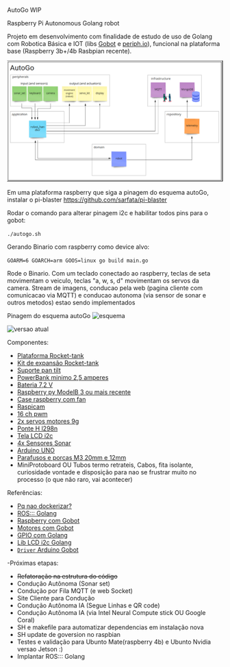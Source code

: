 AutoGo WIP

Raspberry Pi Autonomous Golang robot

Projeto em desenvolvimento com finalidade de estudo de uso de Golang com Robotica Básica e IOT (libs [Gobot](https://gobot.io/) e [periph.io](https://periph.io/)), funcional na plataforma base (Raspberry 3b+/4b Rasbpian recente).

![arquitetura](./docs/images/autogo_miro.png?raw=true "estrutura")

Em uma plataforma raspberry que siga a pinagem do esquema autoGo, instalar o pi-blaster
https://github.com/sarfata/pi-blaster

Rodar o comando para alterar pinagem i2c e habilitar todos pins para o gobot:

```./autogo.sh```

Gerando Binario com raspberry como device alvo:

```GOARM=6 GOARCH=arm GOOS=linux go build main.go```

Rode o Binario. Com um teclado conectado ao raspberry, teclas de seta movimentam o veiculo, teclas "a, w, s, d" movimentam os servos da camera.
Stream de imagens, conducao pela web (pagina cliente com comunicacao via MQTT) e conducao autonoma (via sensor de sonar e outros metodos) estao sendo implementados

Pinagem do esquema autoGo
![esquema](./docs/images/autogo_fritzing_schema.jpg?raw=true "esquema")

![versao atual](./docs/images/autogo_tank.jpg?raw=true "montado")

Componentes:
  - [Plataforma Rocket-tank](https://www.robocore.net/robotica-robocore/plataforma-robotica-rocket-tank)
  - [Kit de expansão Rocket-tank](https://www.robocore.net/item-mecanico/kit-de-expansao-rocket-tank)
  - [Suporte pan tilt](https://lista.mercadolivre.com.br/suporte-pan-tilt-arduino)
  - [PowerBank minimo 2,5 amperes](https://lista.mercadolivre.com.br/powerbank-mi#D[A:PowerBank%20mi])
  - [Bateria 7,2 V](https://lista.mercadolivre.com.br/bateria-leao-nimh-7.2#D[A:bateria%20leao%20nimh%207.2])
  - [Raspberry py ModelB 3 ou mais recente](https://lista.mercadolivre.com.br/raspberry-py-modelb-3)
  - [Case raspberry com fan](https://lista.mercadolivre.com.br/case-raspberry-pi-cooler-duplo-aluminio_OrderId_PRICE_NoIndex_True)
  - [Raspicam](https://www.robocore.net/acessorios-raspberry-pi/camera-para-raspberry-pi-rev-1-3)
  - [16 ch pwm](https://lista.mercadolivre.com.br/16-ch-pwm)
  - [2x servos motores 9g](https://lista.mercadolivre.com.br/servos-motores-9g#D[A:servos%20motores%209g])
  - [Ponte H l298n](https://lista.mercadolivre.com.br/raspiberry-cam)
  - [Tela LCD i2c](https://lista.mercadolivre.com.br/display-16x2-i2c#D[A:display%2016x2%20i2c])
  - [4x Sensores Sonar](https://lista.mercadolivre.com.br/arduino-sonar-sensores#D[A:arduino%20sonar%20sensores])
  - [Arduino UNO](https://lista.mercadolivre.com.br/arduino-uno#D[A:Arduino%20UNO])
  - [Parafusos e porcas M3 20mm e 12mm](https://lista.mercadolivre.com.br/parafusos-e-porcas-m3-20mm#D[A:Parafusos%20e%20porcas%20M3%2020mm])
  - MiniProtoboard OU Tubos termo retrateis, Cabos, fita isolante, curiosidade vontade e disposição para nao se frustrar muito no processo (o que não raro, vai acontecer)
  

Referências:
  - [Pq nao dockerizar?](https://ubuntu.com/blog/ros-docker)
  - [ROS::: Golang](https://ubuntu.com/blog/go-for-ros)
  - [Raspberry com Gobot](https://gobot.io/documentation/platforms/raspi/)
  - [Motores com Gobot](https://gobot.io/documentation/examples/firmata_motor/)
  - [GPIO com Golang](https://pkg.go.dev/github.com/heupel/gobot/platforms/gpio#section-readme)
  - [Lib LCD i2c Golang](https://github.com/d2r2/go-hd44780)
  - [`Driver` Arduino Gobot](https://github.com/hybridgroup/gobot/search?q=hd44780)

-Próximas etapas:
  - ~~Refatoração na estrutura do código~~
  - Condução Autônoma (Sonar set)
  - Condução por Fila MQTT (e web Socket)
  - Site Cliente para Condução
  - Condução Autônoma IA (Segue Linhas e QR code)
  - Condução Autônoma IA (via Intel Neural Compute stick OU Google Coral)
  - SH e makefile para automatizar dependencias em instalação nova
  - SH update de goversion no raspbian
  - Testes e validação para Ubunto Mate(raspberry 4b) e Ubunto Nvidia versao Jetson :)
  - Implantar ROS::: Golang
